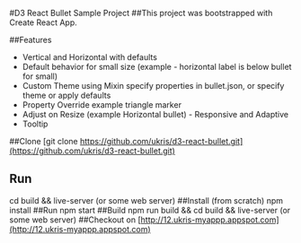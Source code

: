 #D3 React Bullet Sample Project
##This project was bootstrapped with Create React App.

##Features
* Vertical and Horizontal with defaults 
* Default behavior for small size (example - horizontal label is below bullet for small)
* Custom Theme using Mixin specify properties in bullet.json, or specify theme or apply defaults 
* Property Override example triangle marker
* Adjust on Resize (example Horizontal bullet) - Responsive and Adaptive
* Tooltip

##Clone
[git clone https://github.com/ukris/d3-react-bullet.git](https://github.com/ukris/d3-react-bullet.git)
## Run
cd build && live-server (or some web server)
##Install (from scratch)
npm install
##Run
npm start
##Build
npm run build && cd build && live-server (or some web server)
##Checkout on [http://12.ukris-myappp.appspot.com](http://12.ukris-myappp.appspot.com)

